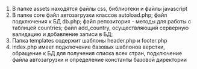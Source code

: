 1. В папке assets находятся файлы css, библиотеки и файлы javascript
2. В папке core файл автозагрузки классов autoload.php;
файл подключения к БД db.php;
файл репозитория - методы для работы с таблицей countries;
файл add_country, осуществляющий серверную валидацию и добавление записи в БД;
3. Папка templates содержит шаблоны header.php и footer.php
4. index.php имеет подключение базовых шаблонов верстки, обращение к БД для получения списка всех стран,
подключение файла автозагрузки и определение константы базовой директории
